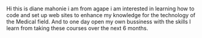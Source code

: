 #
Hi this is diane mahonie i am from agape i am interested in learning how to code and set up web sites to enhance my knowledge for the technology of the Medical field. And to one day open my own bussiness with the skills I learn from taking these courses over the next 6 months.


